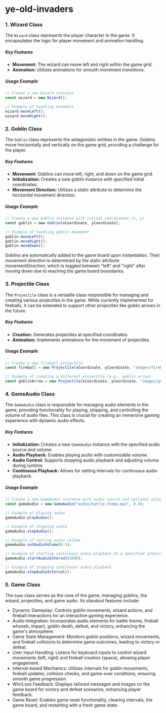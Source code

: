 # ye-old-invaders




### 1. Wizard Class

The `Wizard` class represents the player character in the game. It encapsulates the logic for player movement and animation handling.

##### Key Features

- **Movement:** The wizard can move left and right within the game grid.
- **Animation:** Utilizes animations for smooth movement transitions.

##### Usage Example

```typescript
// Create a new Wizard instance
const wizard = new Wizard();

// Example of handling movement
wizard.moveLeft();
wizard.moveRight();
```

### 2. Goblin Class

The `Goblin` class represents the antagonistic entities in the game. Goblins move horizontally and vertically on the game grid, providing a challenge for the player.

##### Key Features

- **Movement:** Goblins can move left, right, and down on the game grid.
- **Initialization:** Creates a new goblin instance with specified initial coordinates.
- **Movement Direction:** Utilizes a static attribute to determine the horizontal movement direction.

##### Usage Example

```typescript
// Create a new Goblin instance with initial coordinates (x, y)
const goblin = new Goblin(xCoordinate, yCoordinate);

// Example of handling goblin movement
goblin.moveLeft();
goblin.moveRight();
goblin.moveDown();
```

Goblins are automatically added to the game board upon instantiation. Their movement direction is determined by the static attribute movementDirection, which is toggled between "left" and "right" after moving down due to reaching the game board boundaries.

### 3. Projectile Class

The `Projectile` class is a versatile class responsible for managing and creating various projectiles in the game. While currently implemented for fireballs, it can be extended to support other projectiles like goblin arrows in the future.

##### Key Features

- **Creation:** Generates projectiles at specified coordinates.
- **Animation:** Implements animations for the movement of projectiles.

##### Usage Example

```typescript
// Create a new fireball projectile
const fireball = new Projectile(xCoordinate, yCoordinate, "images/fireball.png");

// Example of creating a different projectile (e.g., goblin arrow)
const goblinArrow = new Projectile(xCoordinate, yCoordinate, "images/goblin_arrow.png");
```

### 4. GameAudio Class

The `GameAudio` class is responsible for managing audio elements in the game, providing functionality for playing, stopping, and controlling the volume of audio files. This class is crucial for creating an immersive gaming experience with dynamic audio effects.

##### Key Features

- **Initialization:** Creates a new `GameAudio` instance with the specified audio source and volume.
- **Audio Playback:** Enables playing audio with customizable volume.
- **Audio Control:** Supports stopping audio playback and adjusting volume during runtime.
- **Continuous Playback:** Allows for setting intervals for continuous audio playback.

##### Usage Example

```typescript
// Create a new GameAudio instance with audio source and optional volume (default is 1)
const gameAudio = new GameAudio("audio/battle-theme.mp3", 0.8);

// Example of playing audio
gameAudio.playAudio();

// Example of stopping audio
gameAudio.stopAudio();

// Example of setting audio volume
gameAudio.setAudioVolume(0.5);

// Example of starting continuous audio playback at a specified interval
gameAudio.startAudioInterval(3000);

// Example of stopping continuous audio playback
gameAudio.stopAudioInterval();
```

### 5. Game Class

The `Game` class serves as the core of the game, managing goblins, the wizard, projectiles, and game audio. Its standout features include:

- Dynamic Gameplay: Controls goblin movements, wizard actions, and fireball interactions for an interactive gaming experience.
- Audio Integration: Incorporates audio elements for battle theme, fireball whoosh, impact, goblin death, defeat, and victory, enhancing the game's atmosphere.
- Game State Management: Monitors goblin positions, wizard movements, and fireball collisions to determine game outcomes, leading to victory or defeat.
- User Input Handling: Listens for keyboard inputs to control wizard movements (left, right) and fireball creation (space), allowing player engagement.
- Interval-based Mechanics: Utilizes intervals for goblin movements, fireball updates, collision checks, and game-over conditions, ensuring smooth game progression.
- Win/Loss Feedback: Displays tailored messages and images on the game board for victory and defeat scenarios, enhancing player feedback.
- Game Reset: Enables game reset functionality, clearing intervals, the game board, and restarting with a fresh game state.
